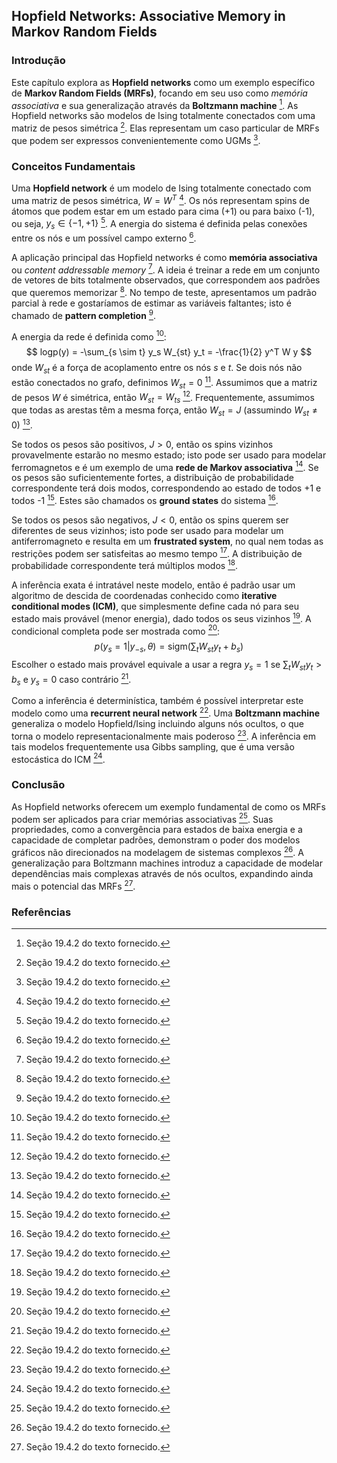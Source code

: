 ## Hopfield Networks: Associative Memory in Markov Random Fields

### Introdução
Este capítulo explora as **Hopfield networks** como um exemplo específico de **Markov Random Fields (MRFs)**, focando em seu uso como *memória associativa* e sua generalização através da **Boltzmann machine** [^1]. As Hopfield networks são modelos de Ising totalmente conectados com uma matriz de pesos simétrica [^1]. Elas representam um caso particular de MRFs que podem ser expressos convenientemente como UGMs [^1].

### Conceitos Fundamentais

Uma **Hopfield network** é um modelo de Ising totalmente conectado com uma matriz de pesos simétrica, $W = W^T$ [^1]. Os nós representam spins de átomos que podem estar em um estado para cima (+1) ou para baixo (-1), ou seja, $y_s \in \{-1, +1\}$ [^1]. A energia do sistema é definida pelas conexões entre os nós e um possível campo externo [^1].

A aplicação principal das Hopfield networks é como **memória associativa** ou *content addressable memory* [^1]. A ideia é treinar a rede em um conjunto de vetores de bits totalmente observados, que correspondem aos padrões que queremos memorizar [^1]. No tempo de teste, apresentamos um padrão parcial à rede e gostaríamos de estimar as variáveis faltantes; isto é chamado de **pattern completion** [^1].

A energia da rede é definida como [^1]:
$$ logp(y) = -\sum_{s \sim t} y_s W_{st} y_t = -\frac{1}{2} y^T W y $$
onde $W_{st}$ é a força de acoplamento entre os nós $s$ e $t$. Se dois nós não estão conectados no grafo, definimos $W_{st} = 0$ [^1]. Assumimos que a matriz de pesos $W$ é simétrica, então $W_{st} = W_{ts}$ [^1]. Frequentemente, assumimos que todas as arestas têm a mesma força, então $W_{st} = J$ (assumindo $W_{st} \ne 0$) [^1].

Se todos os pesos são positivos, $J > 0$, então os spins vizinhos provavelmente estarão no mesmo estado; isto pode ser usado para modelar ferromagnetos e é um exemplo de uma **rede de Markov associativa** [^1]. Se os pesos são suficientemente fortes, a distribuição de probabilidade correspondente terá dois modos, correspondendo ao estado de todos +1 e todos -1 [^1]. Estes são chamados os **ground states** do sistema [^1].

Se todos os pesos são negativos, $J < 0$, então os spins querem ser diferentes de seus vizinhos; isto pode ser usado para modelar um antiferromagneto e resulta em um **frustrated system**, no qual nem todas as restrições podem ser satisfeitas ao mesmo tempo [^1]. A distribuição de probabilidade correspondente terá múltiplos modos [^1].

A inferência exata é intratável neste modelo, então é padrão usar um algoritmo de descida de coordenadas conhecido como **iterative conditional modes (ICM)**, que simplesmente define cada nó para seu estado mais provável (menor energia), dado todos os seus vizinhos [^1]. A condicional completa pode ser mostrada como [^1]:
$$ p(y_s = 1 | y_{-s}, \theta) = \text{sigm} (\sum_t W_{st} y_t + b_s) $$
Escolher o estado mais provável equivale a usar a regra $y_s = 1$ se $\sum_t W_{st} y_t > b_s$ e $y_s = 0$ caso contrário [^1].

Como a inferência é determinística, também é possível interpretar este modelo como uma **recurrent neural network** [^1]. Uma **Boltzmann machine** generaliza o modelo Hopfield/Ising incluindo alguns nós ocultos, o que torna o modelo representacionalmente mais poderoso [^1]. A inferência em tais modelos frequentemente usa Gibbs sampling, que é uma versão estocástica do ICM [^1].

### Conclusão
As Hopfield networks oferecem um exemplo fundamental de como os MRFs podem ser aplicados para criar memórias associativas [^1]. Suas propriedades, como a convergência para estados de baixa energia e a capacidade de completar padrões, demonstram o poder dos modelos gráficos não direcionados na modelagem de sistemas complexos [^1]. A generalização para Boltzmann machines introduz a capacidade de modelar dependências mais complexas através de nós ocultos, expandindo ainda mais o potencial das MRFs [^1].

### Referências
[^1]: Seção 19.4.2 do texto fornecido.
<!-- END -->